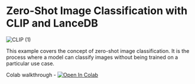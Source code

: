 # Zero-Shot Image Classification with CLIP and LanceDB

![CLIP (1)](https://github.com/lancedb/vectordb-recipes/assets/15766192/11b3b900-0bcb-4a4a-8fd4-804611c85972)

This example covers the concept of zero-shot image classification. It is the process where a model can classify images without being trained on a particular use case.

Colab walkthrough - <a href="https://colab.research.google.com/github/lancedb/vectordb-recipes/blob/main/examples/zero-shot-image-classification/main.ipynb"><img src="https://colab.research.google.com/assets/colab-badge.svg" alt="Open In Colab"></a>